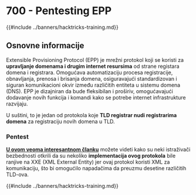 # 700 - Pentesting EPP

{{#include ../banners/hacktricks-training.md}}

## Osnovne informacije

Extensible Provisioning Protocol (EPP) je mrežni protokol koji se koristi za **upravljanje domenama i drugim internet resursima** od strane registara domena i registrara. Omogućava automatizaciju procesa registracije, obnavljanja, prenosa i brisanja domena, osiguravajući standardizovan i siguran komunikacioni okvir između različitih entiteta u sistemu domena (DNS). EPP je dizajniran da bude fleksibilan i proširiv, omogućavajući dodavanje novih funkcija i komandi kako se potrebe internet infrastrukture razvijaju.

U suštini, to je jedan od protokola koje **TLD registrar nudi registrarima domena** za registraciju novih domena u TLD.

### Pentest

[**U ovom veoma interesantnom članku**](https://hackcompute.com/hacking-epp-servers/) možete videti kako su neki istraživači bezbednosti otkrili da su nekoliko **implementacija ovog protokola** bile ranjive na XXE (XML External Entity) jer ovaj protokol koristi XML za komunikaciju, što bi omogućilo napadačima da preuzmu desetine različitih TLD-ova.

{{#include ../banners/hacktricks-training.md}}
